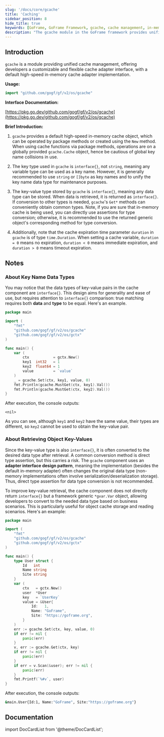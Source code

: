 ```yaml
---
slug: '/docs/core/gcache'
title: 'Caching'
sidebar_position: 8
hide_title: true
keywords: [GoFrame, GoFrame Framework, gcache, cache management, in-memory cache, cache adapter, key-value pair, interface design, data type conversion, adapter interface]
description: "The gcache module in the GoFrame framework provides unified cache management functions, including in-memory cache adapter implementation. gcache supports custom key data types and stores any data type, using generic objects for type conversion to avoid risks from direct type assertions. Additionally, gcache offers cache expiration settings, making it flexibly suitable for various caching scenarios."
---
```


## Introduction

`gcache` is a module providing unified cache management, offering developers a customizable and flexible cache adapter interface, with a default high-speed in-memory cache adapter implementation.

**Usage:**

```go
import "github.com/gogf/gf/v2/os/gcache"
```

**Interface Documentation:**

[https://pkg.go.dev/github.com/gogf/gf/v2/os/gcache](https://pkg.go.dev/github.com/gogf/gf/v2/os/gcache)

**Brief Introduction:**

1. `gcache` provides a default high-speed in-memory cache object, which can be operated by package methods or created using the `New` method. When using cache functions via package methods, operations are on a globally provided `gcache.Cache` object, hence be cautious of global key name collisions in use.

2. The key type used in `gcache` is `interface{}`, not `string`, meaning any variable type can be used as a key name. However, it is generally recommended to use `string` or `[]byte` as key names and to unify the key name data type for maintenance purposes.

3. The key-value type stored by `gcache` is `interface{}`, meaning any data type can be stored. When data is retrieved, it is returned as `interface{}`. If conversion to other types is needed, `gcache`'s `Get*` methods can conveniently obtain common types. Note, if you are sure that in-memory cache is being used, you can directly use assertions for type conversion; otherwise, it is recommended to use the returned generic object's corresponding method for type conversion.

4. Additionally, note that the cache expiration time parameter `duration` in `gcache` is of type `time.Duration`. When setting a cache variable, `duration = 0` means no expiration, `duration < 0` means immediate expiration, and `duration > 0` means timeout expiration.

## Notes

### About Key Name Data Types

You may notice that the data types of key-value pairs in the cache component are `interface{}`. This design aims for generality and ease of use, but requires attention to `interface{}` comparison: true matching requires both **data** and **type** to be equal. Here's an example.

```go
package main

import (
    "fmt"
    "github.com/gogf/gf/v2/os/gcache"
    "github.com/gogf/gf/v2/os/gctx"
)

func main() {
    var (
        ctx           = gctx.New()
        key1  int32   = 1
        key2  float64 = 1
        value         = `value`
    )
    _ = gcache.Set(ctx, key1, value, 0)
    fmt.Println(gcache.MustGet(ctx, key1).Val())
    fmt.Println(gcache.MustGet(ctx, key2).Val())
}
```

After execution, the console outputs:

```value
<nil>
```

As you can see, although `key1` and `key2` have the same value, their types are different, so `key2` cannot be used to obtain the key-value pair.

### About Retrieving Object Key-Values

Since the key-value type is also `interface{}`, it is often converted to the desired data type after retrieval. A common conversion method is direct type assertion, but this carries a risk. The `gcache` component uses an **adapter interface design pattern**, meaning the implementation (besides the default in-memory adapter) often changes the original data type (non-memory implementations often involve serialization/deserialization storage). Thus, direct type assertion for data type conversion is not recommended.

To improve key-value retrieval, the cache component does not directly return `interface{}` but a framework generic `*gvar.Var` object, allowing developers to convert to the needed data type based on business scenarios. This is particularly useful for object cache storage and reading scenarios. Here's an example:

```go
package main

import (
    "fmt"
    "github.com/gogf/gf/v2/os/gcache"
    "github.com/gogf/gf/v2/os/gctx"
)

func main() {
    type User struct {
        Id   int
        Name string
        Site string
    }
    var (
        ctx   = gctx.New()
        user  *User
        key   = `UserKey`
        value = &User{
            Id:   1,
            Name: "GoFrame",
            Site: "https://goframe.org",
        }
    )
    err := gcache.Set(ctx, key, value, 0)
    if err != nil {
        panic(err)
    }
    v, err := gcache.Get(ctx, key)
    if err != nil {
        panic(err)
    }
    if err = v.Scan(&user); err != nil {
        panic(err)
    }
    fmt.Printf(`%#v`, user)
}
```

After execution, the console outputs:

```bash
&main.User{Id:1, Name:"GoFrame", Site:"https://goframe.org"}
```

## Documentation
import DocCardList from '@theme/DocCardList';

<DocCardList />